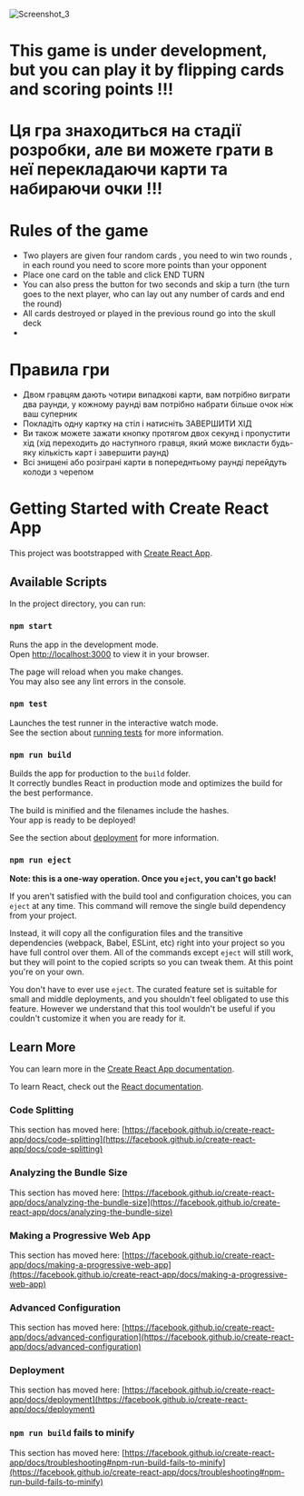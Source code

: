
![Screenshot_3](https://user-images.githubusercontent.com/107879647/180751636-0e05aba1-0a30-4fae-af5e-d46d05b731f4.png)

# This game is under development, but you can play it by flipping cards and scoring points !!! 
# Ця гра знаходиться на стадії розробки, але ви можете грати в неї перекладаючи карти та набираючи очки !!!

# Rules of the game
- Two players are given four random cards , you need to win two rounds , in each round you need to score more points than your opponent 
- Place one card on the table and click END TURN 
- You can also press the button for two seconds and skip a turn (the turn goes to the next player, who can lay out any number of cards and end the round)
- All cards destroyed or played in the previous round go into the skull deck
- 
# Правила гри
- Двом гравцям дають чотири випадкові карти, вам потрібно виграти два раунди, у кожному раунді вам потрібно набрати більше очок ніж ваш суперник
- Покладіть одну картку на стіл і натисніть ЗАВЕРШИТИ ХІД
- Ви також можете зажати кнопку протягом двох секунд і пропустити хід (хід переходить до наступного гравця, який може викласти будь-яку кількість карт і завершити раунд)
- Всі знищені або розіграні карти в попереднтьому раунді перейдуть колоди з черепом 


# Getting Started with Create React App

This project was bootstrapped with [Create React App](https://github.com/facebook/create-react-app).

## Available Scripts

In the project directory, you can run:

### `npm start`

Runs the app in the development mode.\
Open [http://localhost:3000](http://localhost:3000) to view it in your browser.

The page will reload when you make changes.\
You may also see any lint errors in the console.

### `npm test`

Launches the test runner in the interactive watch mode.\
See the section about [running tests](https://facebook.github.io/create-react-app/docs/running-tests) for more information.

### `npm run build`

Builds the app for production to the `build` folder.\
It correctly bundles React in production mode and optimizes the build for the best performance.

The build is minified and the filenames include the hashes.\
Your app is ready to be deployed!

See the section about [deployment](https://facebook.github.io/create-react-app/docs/deployment) for more information.

### `npm run eject`

**Note: this is a one-way operation. Once you `eject`, you can't go back!**

If you aren't satisfied with the build tool and configuration choices, you can `eject` at any time. This command will remove the single build dependency from your project.

Instead, it will copy all the configuration files and the transitive dependencies (webpack, Babel, ESLint, etc) right into your project so you have full control over them. All of the commands except `eject` will still work, but they will point to the copied scripts so you can tweak them. At this point you're on your own.

You don't have to ever use `eject`. The curated feature set is suitable for small and middle deployments, and you shouldn't feel obligated to use this feature. However we understand that this tool wouldn't be useful if you couldn't customize it when you are ready for it.

## Learn More

You can learn more in the [Create React App documentation](https://facebook.github.io/create-react-app/docs/getting-started).

To learn React, check out the [React documentation](https://reactjs.org/).

### Code Splitting

This section has moved here: [https://facebook.github.io/create-react-app/docs/code-splitting](https://facebook.github.io/create-react-app/docs/code-splitting)

### Analyzing the Bundle Size

This section has moved here: [https://facebook.github.io/create-react-app/docs/analyzing-the-bundle-size](https://facebook.github.io/create-react-app/docs/analyzing-the-bundle-size)

### Making a Progressive Web App

This section has moved here: [https://facebook.github.io/create-react-app/docs/making-a-progressive-web-app](https://facebook.github.io/create-react-app/docs/making-a-progressive-web-app)

### Advanced Configuration

This section has moved here: [https://facebook.github.io/create-react-app/docs/advanced-configuration](https://facebook.github.io/create-react-app/docs/advanced-configuration)

### Deployment

This section has moved here: [https://facebook.github.io/create-react-app/docs/deployment](https://facebook.github.io/create-react-app/docs/deployment)

### `npm run build` fails to minify

This section has moved here: [https://facebook.github.io/create-react-app/docs/troubleshooting#npm-run-build-fails-to-minify](https://facebook.github.io/create-react-app/docs/troubleshooting#npm-run-build-fails-to-minify)
